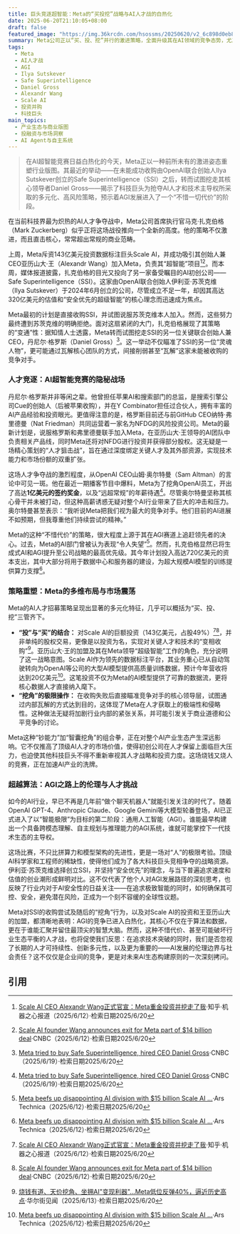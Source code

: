 ```yaml
---
title: 巨头竞逐超智能：Meta的“买投挖”战略与AI人才战的白热化
date: 2025-06-20T21:10:05+08:00
draft: false
featured_image: "https://img.36krcdn.com/hsossms/20250620/v2_6c898d0eb8874590916118f9182b30ea@46958_oswg264638oswg980oswg551_img_000?x-oss-process=image/format,jpg/interlace,1"
summary: Meta公司正以“买、投、挖”并行的激进策略，全面升级其在AI领域的竞争态势，尤其是在未能成功收购Ilya Sutskever创立的Safe Superintelligence（SSI）后，转而试图挖走其联合创始人兼CEO Daniel Gross，此举彰显了当前AI超智能竞赛中对顶尖人才的极致争夺。这场竞赛不仅推动了行业投资达到前所未有的规模，也使得人才争夺战进入白热化，甚至引发了对行业生态和伦理边界的深刻反思。
tags: 
  - Meta
  - AI人才战
  - AGI
  - Ilya Sutskever
  - Safe Superintelligence
  - Daniel Gross
  - Alexandr Wang
  - Scale AI
  - 投资并购
  - 科技巨头
main_topics: 
  - 产业生态与商业版图
  - 投融资与市场洞察
  - AI Agent与自主系统
---
```


> 在AI超智能竞赛日益白热化的今天，Meta正以一种前所未有的激进姿态重塑行业版图。其最近的举动——在未能成功收购由OpenAI联合创始人Ilya Sutskever创立的Safe Superintelligence（SSI）之后，转而试图挖走其核心领导者Daniel Gross——揭示了科技巨头为抢夺AI人才和技术主导权所采取的多元化、高风险策略，预示着AGI发展进入了一个“不惜一切代价”的阶段。

在当前科技界最为炽热的AI人才争夺战中，Meta公司首席执行官马克·扎克伯格（Mark Zuckerberg）似乎正将这场战役推向一个全新的高度。他的策略不仅激进，而且直击核心，常常超出常规的商业范畴。

上周，Meta斥资143亿美元投资数据标注巨头Scale AI，并成功吸引其创始人兼CEO亚历山大·王（Alexandr Wang）加入Meta，负责其“超智能”项目[^1][^3]。而本周，媒体报道披露，扎克伯格的目光又投向了另一家备受瞩目的AI初创公司——Safe Superintelligence（SSI）。这家由OpenAI联合创始人伊利亚·苏茨克维（Ilya Sutskever）于2024年6月创立的公司，尽管成立不足一年，却因其高达320亿美元的估值和“安全优先的超级智能”的核心理念而迅速成为焦点。

Meta最初的计划是直接收购SSI，并试图说服苏茨克维本人加入。然而，这些努力最终遭到苏茨克维的明确拒绝。面对这扇紧闭的大门，扎克伯格展现了其策略的“变通”性：据知情人士透露，Meta转而试图挖走SSI的另一位关键联合创始人兼CEO，丹尼尔·格罗斯（Daniel Gross）[^7]。这一举动不仅瞄准了SSI的另一位“灵魂人物”，更可能通过瓦解核心团队的方式，间接削弱甚至“瓦解”这家未能被收购的竞争对手。

### 人才竞逐：AI超智能竞赛的隐秘战场

丹尼尔·格罗斯并非等闲之辈。他曾担任苹果AI和搜索部门的总监，是搜索引擎公司Cue的创始人（后被苹果收购），并在Y Combinator担任过合伙人，拥有丰富的AI产品经验和投资眼光。更值得注意的是，格罗斯目前还与前GitHub CEO纳特·弗里德曼（Nat Friedman）共同运营着一家名为NFDG的风险投资公司。Meta的最新计划是，说服格罗斯和弗里德曼联手加入Meta，在亚历山大·王领导的AI团队中负责相关产品线，同时Meta还将对NFDG进行投资并获得部分股权。这无疑是一场精心策划的“人才狙击战”，旨在通过深度绑定关键人才及其外部资源，实现技术能力和市场份额的双重扩张。

这场人才争夺战的激烈程度，从OpenAI CEO山姆·奥尔特曼（Sam Altman）的言论中可见一斑。他在最近一期播客节目中爆料，Meta为了挖角OpenAI员工，开出了高达**1亿美元的签约奖金**，以及“远超常规”的年薪待遇[^7]。尽管奥尔特曼坚称其核心骨干并未被打动，但这种高薪诱惑无疑对整个AI行业带来了巨大的冲击和压力。奥尔特曼甚至表示：“我听说Meta把我们视为最大的竞争对手。他们目前的AI进展不如预期，但我尊重他们持续尝试的精神。”

Meta的这种“不惜代价”的策略，很大程度上源于其在AGI赛道上追赶领先者的决心。过去，Meta的AI部门曾被认为表现“令人失望”[^4]。然而，扎克伯格显然已将生成式AI和AGI提升至公司战略的最高优先级。其今年计划投入高达720亿美元的资本支出，其中大部分将用于数据中心和服务器的建设，为超大规模AI模型的训练提供算力支撑[^4]。

### 策略重塑：Meta的多维布局与市场震荡

Meta的AI人才招募策略呈现出显著的多元化特征，几乎可以概括为“买、投、挖”三管齐下。
*   **“投”与“买”的结合：** 对Scale AI的巨额投资（143亿美元，占股49%）[^1][^3]，并非单纯的股权交易，更像是以投资为名，实现对关键人才和技术的“变相收购”[^2]。亚历山大·王的加盟及其在Meta领导“超级智能”工作的角色，充分说明了这一战略意图。Scale AI作为领先的数据标注平台，其业务重心已从自动驾驶转向为OpenAI等公司的大型AI模型提供高质量训练数据，预计今年营收将达到20亿美元[^4]。这笔投资不仅为Meta的AI模型提供了可靠的数据流，更将核心数据人才直接纳入麾下。
*   **“挖角”的极限操作：** 在收购失败后直接瞄准竞争对手的核心领导层，试图通过内部瓦解的方式达到目的，这体现了Meta在人才获取上的极端性和侵略性。这种做法无疑将加剧行业内部的紧张关系，并可能引发关于商业道德和公平竞争的讨论。

Meta这种“钞能力”加“智囊挖角”的组合拳，正在对整个AI产业生态产生深远影响。它不仅推高了顶级AI人才的市场价值，使得初创公司在人才保留上面临巨大压力，也迫使其他科技巨头不得不重新审视其人才战略和投资力度。这场烧钱又烧人的竞赛，正在加速AI产业的洗牌。

### 超越算法：AGI之路上的伦理与人才挑战

如今的AI行业，早已不再是几年前“做个聊天机器人”就能引发关注的时代了。随着OpenAI GPT-4、Anthropic Claude、Google Gemini等大模型轮番登场，AI已正式进入了以“智能极限”为目标的第二阶段：通用人工智能（AGI）。谁能最早构建出一个具备跨模态理解、自主规划与推理能力的AGI系统，谁就可能掌控下一代技术生态的主导权。

这场比赛，不只比拼算力和模型架构的先进性，更是一场对“人”的极限考验。顶级AI科学家和工程师的稀缺性，使得他们成为了各大科技巨头竞相争夺的战略资源。伊利亚·苏茨克维选择创立SSI，并坚持“安全优先”的理念，与当下普遍追求速度和估值的创业潮形成鲜明对比。这不仅代表了他个人对AGI发展路径的深刻思考，也反映了行业内对于AI安全性的日益关注——在追求极致智能的同时，如何确保其可控、安全，避免潜在风险，正成为一个刻不容缓的全球性议题。

Meta对SSI的收购尝试及随后的“挖角”行为，以及对Scale AI的投资和王亚历山大的加盟，都清晰地表明：AGI的竞争已进入白热化，其核心不仅在于算法和数据，更在于谁能汇聚并留住最顶尖的智慧大脑。然而，这种不惜代价、甚至可能破坏行业生态平衡的人才战，也将促使我们反思：在追求技术突破的同时，我们是否忽视了长期的人才可持续性、创新多元性，以及更为重要的——AI发展的伦理边界与社会责任？这不仅仅是企业间的竞争，更是对未来AI生态构建原则的一次深刻拷问。

## 引用

[^1]: [Scale AI CEO Alexandr Wang正式官宣：Meta重金投资并挖走了我](https://zhuanlan.zhihu.com/p/1916866005927441263)·知乎·机器之心报道（2025/6/12）·检索日期2025/6/20
[^2]: [烧钱有道、天价挖角、坐拥AI\"变现利器\"...Meta低位反弹40%，逼近历史高点](https://wallstreetcn.com/articles/3749204)·华尔街见闻（2025/6/13）·检索日期2025/6/20
[^3]: [Scale AI founder Wang announces exit for Meta part of $14 billion deal](https://www.cnbc.com/2025/06/12/scale-ai-founder-wang-announces-exit-for-meta-part-of-14-billion-deal.html)·CNBC（2025/6/12）·检索日期2025/6/20
[^4]: [Meta beefs up disappointing AI division with $15 billion Scale AI ...](https://arstechnica.com/ai/2025/06/meta-beefs-up-disappointing-ai-division-with-15-billion-scale-ai-investment/)·Ars Technica（2025/6/12）·检索日期2025/6/20
[^5]: [Scale AI confirms 'significant' investment from Meta, says CEO Alexandr ...](https://techcrunch.com/2025/06/13/scale-ai-confirms-significant-investment-from-meta-says-ceo-alexandr-wang-is-leaving/)·TechCrunch（2025/6/13）·检索日期2025/6/20
[^6]: [Meta挖人挖疯了？曝Ilya拒卖320亿美元AI创企，结果小扎反手挖走其CEO](https://mp.weixin.qq.com/s/5i5YUtM_FhAklfP92vNwmg)·CSDN·整理：郑丽媛（2025/6/20）·检索日期2025/6/20
[^7]: [Meta tried to buy Safe Superintelligence, hired CEO Daniel Gross](https://www.cnbc.com/2025/06/19/meta-tried-to-buy-safe-superintelligence-hired-ceo-daniel-gross.html)·CNBC（2025/6/19）·检索日期2025/6/20
